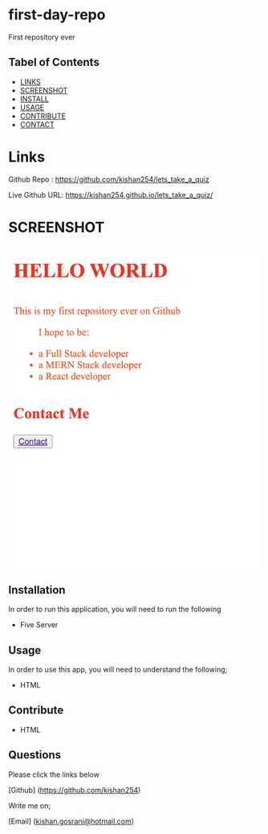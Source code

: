 # first-day-repo

First repository ever

## Tabel of Contents

* [LINKS](#Links)
* [SCREENSHOT](#SCREENSHOT)
* [INSTALL](#Installation)
* [USAGE](#Usage)
* [CONTRIBUTE](#Contribute)
* [CONTACT](#Questions)


# Links

Github Repo : https://github.com/kishan254/lets_take_a_quiz

Live Github URL: https://kishan254.github.io/lets_take_a_quiz/


# SCREENSHOT
 ![pageOne](images/one.png)


## Installation

In order to run this application, you will need to run the following

- Five Server

## Usage

In order to use this app, you will need to understand the following;

- HTML


## Contribute

- HTML

## Questions

Please click the links below

[Github] (https://github.com/kishan254)

Write me on;

[Email] (kishan.gosrani@hotmail.com)



